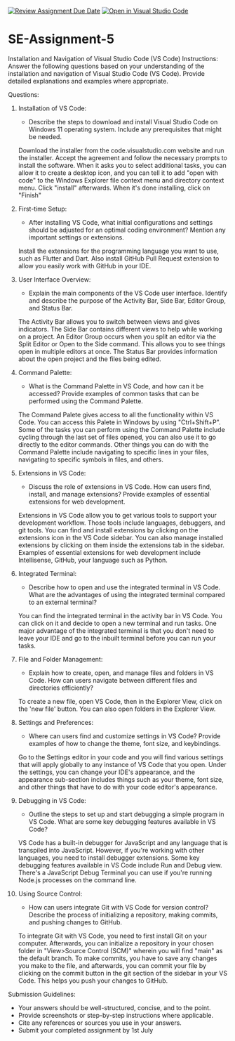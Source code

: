 [![Review Assignment Due Date](https://classroom.github.com/assets/deadline-readme-button-22041afd0340ce965d47ae6ef1cefeee28c7c493a6346c4f15d667ab976d596c.svg)](https://classroom.github.com/a/XoLGRbHq)
[![Open in Visual Studio Code](https://classroom.github.com/assets/open-in-vscode-2e0aaae1b6195c2367325f4f02e2d04e9abb55f0b24a779b69b11b9e10269abc.svg)](https://classroom.github.com/online_ide?assignment_repo_id=15316098&assignment_repo_type=AssignmentRepo)
# SE-Assignment-5
Installation and Navigation of Visual Studio Code (VS Code)
 Instructions:
Answer the following questions based on your understanding of the installation and navigation of Visual Studio Code (VS Code). Provide detailed explanations and examples where appropriate.

 Questions:

1. Installation of VS Code:
   - Describe the steps to download and install Visual Studio Code on Windows 11 operating system. Include any prerequisites that might be needed.

   Download the installer from the code.visualstudio.com website and run the installer. Accept the agreement and follow the necessary prompts to install the software. When it asks you to select additional tasks, you can allow it to create a desktop icon, and you can tell it to add "open with code" to the Windows Explorer file context menu and directory context menu. Click "install" afterwards. When it's done installing, click on "Finish" 

2. First-time Setup:
   - After installing VS Code, what initial configurations and settings should be adjusted for an optimal coding environment? Mention any important settings or extensions.

   Install the extensions for the programming language you want to use, such as Flutter and Dart. Also install GitHub Pull Request extension to allow you easily work with GitHub in your IDE.

3. User Interface Overview:
   - Explain the main components of the VS Code user interface. Identify and describe the purpose of the Activity Bar, Side Bar, Editor Group, and Status Bar.

   The Activity Bar allows you to switch between views and gives indicators.
   The Side Bar contains different views to help while working on a project.
   An Editor Group occurs when you split an editor via the Split Editor or Open to the Side command. This allows you to see things open in multiple editors at once.
   The Status Bar provides information about the open project and the files being edited.

4. Command Palette:
   - What is the Command Palette in VS Code, and how can it be accessed? Provide examples of common tasks that can be performed using the Command Palette.

   The Command Palete gives access to all the functionality within VS Code. You can access this Palete in Windows by using "Ctrl+Shift+P".
   Some of the tasks you can perform using the Command Palette include cycling through the last set of files opened, you can also use it to go directly to the editor commands. Other things you can do with the Command Palette include navigating to specific lines in your files, navigating to specific symbols in files, and others.

5. Extensions in VS Code:
   - Discuss the role of extensions in VS Code. How can users find, install, and manage extensions? Provide examples of essential extensions for web development.

   Extensions in VS Code allow you to get various tools to support your development workflow. Those tools include languages, debuggers, and git tools.
   You can find and install extensions by clicking on the extensions icon in the VS Code sidebar. You can also manage installed extensions by clicking on them inside the extensions tab in the sidebar.
   Examples of essential extensions for web development include Intellisense, GitHub, your language such as Python.

6. Integrated Terminal:
   - Describe how to open and use the integrated terminal in VS Code. What are the advantages of using the integrated terminal compared to an external terminal?

   You can find the integrated terminal in the activity bar in VS Code. You can click on it and decide to open a new terminal and run tasks. One major advantage of the integrated terminal is that you don't need to leave your IDE and go to the inbuilt terminal before you can run your tasks.

7. File and Folder Management:
   - Explain how to create, open, and manage files and folders in VS Code. How can users navigate between different files and directories efficiently?

   To create a new file, open VS Code, then in the Explorer View, click on the 'new file' button. You can also open folders in the Explorer View.

8. Settings and Preferences:
   - Where can users find and customize settings in VS Code? Provide examples of how to change the theme, font size, and keybindings.

   Go to the Settings editor in your code and you will find various settings that will apply globally to any instance of VS Code that you open. Under the settings, you can change your IDE's appearance, and the appearance sub-section includes things such as your theme, font size, and other things that have to do with your code editor's appearance.

9. Debugging in VS Code:
   - Outline the steps to set up and start debugging a simple program in VS Code. What are some key debugging features available in VS Code?

   VS Code has a built-in debugger for JavaScript and any language that is transpiled into JavaScript. However, if you're working with other languages, you need to install debugger extensions.
   Some key debugging features available in VS Code include Run and Debug view. There's a JavaScript Debug Terminal you can use if you're running Node.js processes on the command line. 

10. Using Source Control:
    - How can users integrate Git with VS Code for version control? Describe the process of initializing a repository, making commits, and pushing changes to GitHub.

    To integrate Git with VS Code, you need to first install Git on your computer. Afterwards, you can initialize a repository in your chosen folder in "View>Source Control (SCM)" wherein you will find "main" as the default branch.
    To make commits, you have to save any changes you make to the file, and afterwards, you can commit your file by clicking on the commit button in the git section of the sidebar in your VS Code. This helps you push your changes to GitHub.

 Submission Guidelines:
- Your answers should be well-structured, concise, and to the point.
- Provide screenshots or step-by-step instructions where applicable.
- Cite any references or sources you use in your answers.
- Submit your completed assignment by 1st July 

